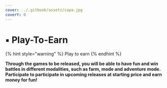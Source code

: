 ```yaml
---
cover: ../.gitbook/assets/capa.jpg
coverY: 0
---
```


# ▪ Play-To-Earn

{% hint style="warning" %}
Play to earn
{% endhint %}

**Through the games to be released, you will be able to have fun and win battles in different modalities, such as farm, mode and adventure mode. Participate to participate in upcoming releases at starting price and earn money for fun!**

